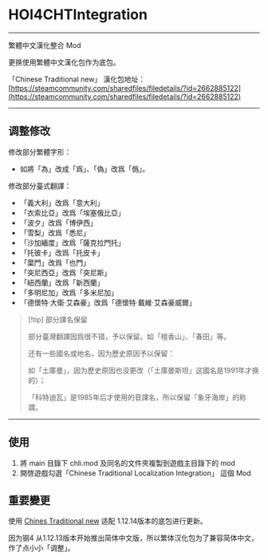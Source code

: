 # HOI4CHTIntegration

---


繁體中文漢化整合 Mod

更换使用繁體中文漢化包作为底包。

「Chinese Traditional new」 漢化包地址：[https://steamcommunity.com/sharedfiles/filedetails/?id=2662885122](https://steamcommunity.com/sharedfiles/filedetails/?id=2662885122)

---

## 调整修改

修改部分繁體字形：
* 如將「為」改成「爲」、「偽」改爲「僞」。

修改部分臺式翻譯：
* 「義大利」改爲「意大利」
* 「衣索比亞」改爲「埃塞俄比亞」
* 「波夕」改爲「博伊西」
* 「雪梨」改爲「悉尼」
* 「沙加緬度」改爲「薩克拉門托」
* 「托彼卡」改爲「托皮卡」
* 「葉門」改爲「也門」
* 「突尼西亞」改爲「突尼斯」
* 「紐西蘭」改爲「新西蘭」
* 「多明尼加」改爲「多米尼加」
* 「德懷特·大衛·艾森豪」改爲「德懷特·戴維·艾森豪威爾」

> [!tip] 部分譯名保留
> 
> 部分臺灣翻譯因爲很不错，予以保留。如「檀香山」、「春田」等。
> 
> 还有一些國名或地名，因为歷史原因予以保留：
> 
> 如「土庫曼」，因为歷史原因也没更改（「土庫曼斯坦」这國名是1991年才换的）；
> 
> 「科特迪瓦」是1985年后才使用的音譯名，所以保留「象牙海岸」的称謂。


---

## 使用

1. 將 main 目錄下 chli.mod 及同名的文件夾複製到遊戲主目錄下的 mod
2. 開啓遊戲勾選「Chinese Traditional Localization Integration」 這個 Mod

## 重要變更

使用 [Chines Traditional new](https://steamcommunity.com/sharedfiles/filedetails/?id=2662885122) 适配 1.12.14版本的底包进行更新。

因为钢4 从1.12.13版本开始推出简体中文版，所以繁体汉化包为了兼容简体中文，作了点小小「调整」。
